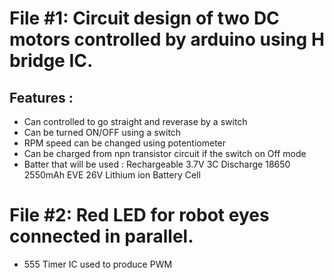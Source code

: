 # File #1: Circuit design of two DC motors controlled by arduino using H bridge IC.
Features :
---------------
* Can controlled to go straight and reverase by a switch
* Can be turned ON/OFF using a switch
* RPM speed can be changed using potentiometer 
* Can be charged from npn transistor circuit if the switch on Off mode 
* Batter that will be used : Rechargeable 3.7V 3C Discharge 18650 2550mAh EVE 26V Lithium ion Battery Cell


# File #2: Red LED for robot eyes connected in parallel.
* 555 Timer IC used to produce PWM
